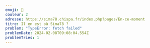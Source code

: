 ```yaml
---
emoji: 🐺
couleur: 2
adresse: https://sima78.chispa.fr/index.php?pages/En-ce-moment
titre: Il en est où Sima78 ?
problem: "TypeError: fetch failed"
problemDate: 2024-02-08T09:08:04.554Z
problemTries: 1
---
```

